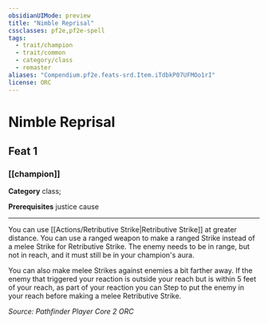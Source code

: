 ```yaml
---
obsidianUIMode: preview
title: "Nimble Reprisal"
cssclasses: pf2e,pf2e-spell
tags:
  - trait/champion
  - trait/common
  - category/class
  - remaster
aliases: "Compendium.pf2e.feats-srd.Item.iTdbkP07UFMOo1rI"
license: ORC
---
```

# Nimble Reprisal
## Feat 1
### [[champion]]

**Category** class; 



**Prerequisites** justice cause
* * *
You can use [[Actions/Retributive Strike|Retributive Strike]] at greater distance. You can use a ranged weapon to make a ranged Strike instead of a melee Strike for Retributive Strike. The enemy needs to be in range, but not in reach, and it must still be in your champion's aura.

You can also make melee Strikes against enemies a bit farther away. If the enemy that triggered your reaction is outside your reach but is within 5 feet of your reach, as part of your reaction you can Step to put the enemy in your reach before making a melee Retributive Strike.

*Source: Pathfinder Player Core 2*
*ORC*
